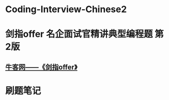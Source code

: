 # Coding-Interview-Chinese2

# 剑指offer  名企面试官精讲典型编程题  第2版

## [牛客网——《剑指offer》](https://www.nowcoder.com/ta/coding-interviews?page=1 "牛客网——《剑指offer》")

# 刷题笔记
